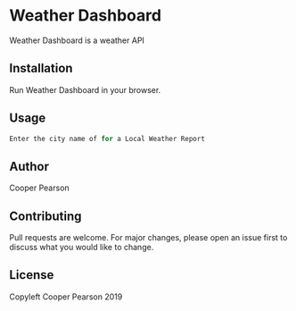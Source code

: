 
# Weather Dashboard

Weather Dashboard is a weather API 

## Installation

Run Weather Dashboard in your browser. 


## Usage

```python
Enter the city name of for a Local Weather Report
```

## Author
Cooper Pearson

## Contributing
Pull requests are welcome. For major changes, please open an issue first to discuss what you would like to change.

## License
Copyleft Cooper Pearson 2019
